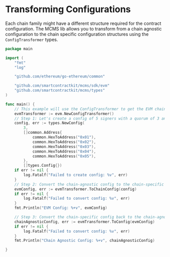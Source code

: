 # Transforming Configurations

Each chain family might have a different structure required for the contract configuration.
The MCMS lib allows you to transform from a chain agnostic configuration to the chain specific
configuration structures using the `ConfigTransformer` types.

```go
package main

import (
	"fmt"
	"log"

	"github.com/ethereum/go-ethereum/common"

	"github.com/smartcontractkit/mcms/sdk/evm"
	"github.com/smartcontractkit/mcms/types"
)

func main() {
	// This example will use the ConfigTransformer to get the EVM chain-specific config
	evmTransformer := evm.NewConfigTransformer()
	// Step 1: Let's create a config of 5 signers with a quorum of 3 and no nested subgroups.
	config, err := types.NewConfig(
		3,
		[]common.Address{
			common.HexToAddress("0x01"),
			common.HexToAddress("0x02"),
			common.HexToAddress("0x03"),
			common.HexToAddress("0x04"),
			common.HexToAddress("0x05"),
		},
		[]types.Config{})
	if err != nil {
		log.Fatalf("Failed to create config: %v", err)
	}
	// Step 2: Convert the chain-agnostic config to the chain-specific config
	evmConfig, err := evmTransformer.ToChainConfig(config)
	if err != nil {
		log.Fatalf("Failed to convert config: %v", err)
	}
	fmt.Println("EVM Config: %+v", evmConfig)

	// Step 3: Convert the chain-specific config back to the chain-agnostic config
	chainAgnosticConfig, err := evmTransformer.ToConfig(evmConfig)
	if err != nil {
		log.Fatalf("Failed to convert config: %v", err)
	}
	fmt.Println("Chain Agnostic Config: %+v", chainAgnosticConfig)

}


```